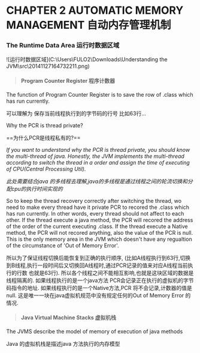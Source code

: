 # CHAPTER 2 																AUTOMATIC MEMORY MANAGEMENT 			自动内存管理机制



### The Runtime Data Area  运行时数据区域



![运行时数据区域](C:\Users\FULO2\Downloads\Understanding the JVM\src\20141127164732211.png)



> #### Program Counter Register 程序计数器

The function of Program Counter Register is to save the row of .class which has run currently.

可以理解为 保存当前线程执行到的字节码的行号 比如63行...



Why the PCR is thread private?

==为什么PCR是线程私有的?==

*If you want to understand why the PCR is thread private, you should know the multi-thread of java. Honestly, the JVM implements the multi-thread according to switch the thread in a order and assign the time of executing of CPU(Central Processing Util).*

*此处需要结合java 的多线程去理解,java的多线程是通过线程之间的轮流切换和分配cpu的执行时间实现的*



So to keep the thread recovery correctly after switching the thread, wo need to make every thread have it private PCR to recored the .class which has run currently. In other words, every thread should not affect to each other. If the thread execute a java method, the PCR will recored the address of the order of the current executing .class. If the thread execute a Native method, the PCR will not recored anything, also the value of the PCR is null. This is the only memory area in the JVM which doesn't have any regualtion of the circumstance of 'Out of Memory Error'.

所以为了保证线程切换后能恢复到正确的执行顺序, (比如A线程执行到63行,切换到B线程,执行一段时间后又切换回A线程时,通过PCR记录的值来对应A线程当前执行的行数 也就是63行). 所以各个线程之间不能相互影响,也就是这块区域的数据是线程隔离的. 如果线程执行的是一个java方法 PCR会记录正在执行的虚拟机的字节码指令的地址. 如果线程执行的是一个Native方法,PCR 将不会记录,计数器的值是null. 这是唯一一块在java虚拟机规范中没有规定任何的Out of Memory Error 的情况.



> #### Java Virtual Machine Stacks 虚拟机栈

The JVMS describe the model of memory of execution of  java methods

Java 的虚拟机栈是描述java 方法执行的内存模型




